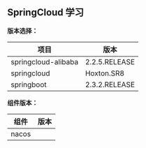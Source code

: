 ## SpringCloud 学习

**版本选择：**  

|项目|版本|
|---|---|
|springcloud-alibaba|2.2.5.RELEASE|
|springcloud|Hoxton.SR8|
|springboot| 2.3.2.RELEASE|


**组件版本：**  

|组件|版本|
|---|---|
|nacos|  |






